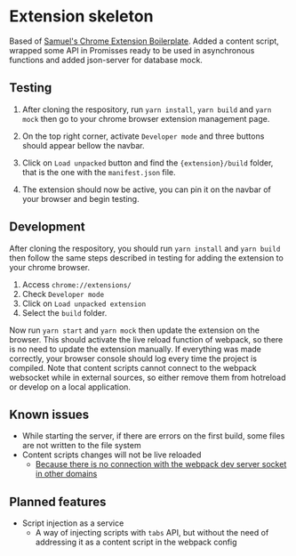 # Extension skeleton
Based of [Samuel's Chrome Extension Boilerplate](https://github.com/samuelsimoes/chrome-extension-webpack-boilerplate). Added a content script, wrapped some API in Promisses ready to be used in asynchronous functions and added json-server for database mock.

## Testing
1. After cloning the respository, run `yarn install`, `yarn build` and `yarn mock` then go to your chrome browser extension management page.

2. On the top right corner, activate `Developer mode` and three buttons should appear bellow the navbar.

3. Click on `Load unpacked` button and find the `{extension}/build` folder, that is the one with the `manifest.json` file.

4. The extension should now be active, you can pin it on the navbar of your browser and begin testing.

## Development
After cloning the respository, you should run `yarn install` and `yarn build` then follow the same steps described in testing for adding the extension to your chrome browser.

1. Access `chrome://extensions/`
2. Check `Developer mode`
3. Click on `Load unpacked extension`
4. Select the `build` folder.

Now run `yarn start` and `yarn mock` then update the extension on the browser. This should activate the live reload function of webpack, so there is no need to update the extension manually. If everything was made correctly, your browser console should log every time the project is compiled. Note that content scripts cannot connect to the webpack websocket while in external sources, so either remove them from hotreload or develop on a local application.

## Known issues
- While starting the server, if there are errors on the first build, some files are not written to the file system
- Content scripts changes will not be live reloaded
   - [Because there is no connection with the webpack dev server socket in other domains](https://github.com/samuelsimoes/chrome-extension-webpack-boilerplate/issues/4#issuecomment-261788690)

## Planned features
- Script injection as a service
   - A way of injecting scripts with `tabs` API, but without the need of addressing it as a content script in the webpack config